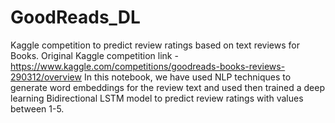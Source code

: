 # GoodReads_DL
Kaggle competition to predict review ratings based on text reviews for Books.
Original Kaggle competition link - https://www.kaggle.com/competitions/goodreads-books-reviews-290312/overview
In this notebook, we have used NLP techniques to generate word embeddings for the review text and used then trained a deep learning Bidirectional LSTM model to predict review ratings with values between 1-5.
